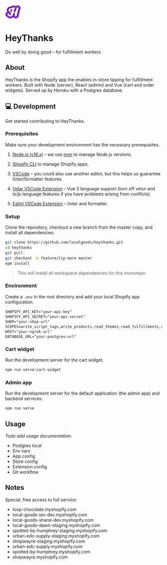 <img width="50px" alt="HeyThanks logo" src="content/logos/heythanks.png">

# HeyThanks

Do well by doing good – for fulfillment workers

## About

HeyThanks is the Shopify app the enables in-store tipping for fulfillment workers. Built with Node (server), React (admin) and Vue (cart and order widgets). Served up by Heroku with a Postgres database.

## 💻 Development

Get started contributing to HeyThanks.

### Prerequisites

Make sure your development environment has the necessary prerequisites.

1. [Node.js (v16.x)](https://nodejs.org/en/download/) – we use [nvm](https://github.com/nvm-sh/nvm) to manage Node.js versions.

2. [Shopify CLI](https://shopify.dev/apps/tools/cli) to manage Shopify apps.

3. [VSCode](https://code.visualstudio.com/) – you could also use another editor, but this helps us guarantee linter/formatter features.

4. [Volar VSCode Extension](https://marketplace.visualstudio.com/items?itemName=Vue.volar) – Vue 3 language support (turn off vetur and ts/js language features if you have problems arising from conflicts).

5. [Eslint VSCode Extension](https://marketplace.visualstudio.com/items?itemName=dbaeumer.vscode-eslint) – linter and formatter.

### Setup

Clone the repository, checkout a new branch from the master copy, and install all dependencies.
```zsh
git clone https://github.com/localgoods/heythanks.git
cd heythanks
git pull
git checkout -b feature/tip-more master
npm install
```

> This will install all workspace dependencies for this monorepo.

### Environment

Create a `.env` in the root directory and add your local Shopify app configuration.
```
SHOPIFY_API_KEY="your-api-key"
SHOPIFY_API_SECRET="your-api-secret"
SHOP="your-shop-url"
SCOPES=write_script_tags,write_products,read_themes,read_fulfillments,read_orders,read_products,read_customers
HOST="your-ngrok-url"
DATABASE_URL="your-postgres-url"
```

### Cart widget

Run the development server for the cart widget.
```zsh
npm run serve:cart-widget
```

### Admin app

Run the development server for the default application (the admin app) and backend services.
```zsh
npm run serve
```

## Usage

*Todo add usage documentation.*
- Postgres local
- Env vars
- App config
- Store config
- Extension config
- Git workflow

## Notes

Special, free access to full service:

- loop-chocolate.myshopify.com
- local-goods-ian-dev.myshopify.com
- local-goods-shane-dev.myshopify.com
- local-goods-dawn-staging.myshopify.com
- spotted-by-humphrey-staging.myshopify.com
- urban-edc-supply-staging.myshopify.com
- shopwayre-staging.myshopify.com
- urban-edc-supply.myshopify.com
- spotted-by-humphrey.myshopify.com
- shopwayre.myshopify.com
